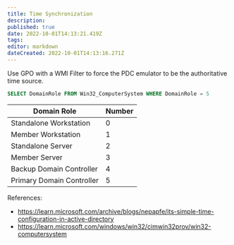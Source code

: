 ```yaml
---
title: Time Synchronization
description: 
published: true
date: 2022-10-01T14:13:21.419Z
tags: 
editor: markdown
dateCreated: 2022-10-01T14:13:16.271Z
---
```


Use GPO with a WMI Filter to force the PDC emulator to be the authoritative time source.

```sql
SELECT DomainRole FROM Win32_ComputerSystem WHERE DomainRole = 5
```

|Domain Role|Number|
|-|-|
|Standalone Workstation|0|
|Member Workstation|1|
|Standalone Server|2|
|Member Server|3|
|Backup Domain Controller|4|
|Primary Domain Controller|5|

References:

* https://learn.microsoft.com/archive/blogs/nepapfe/its-simple-time-configuration-in-active-directory
* https://learn.microsoft.com/windows/win32/cimwin32prov/win32-computersystem
